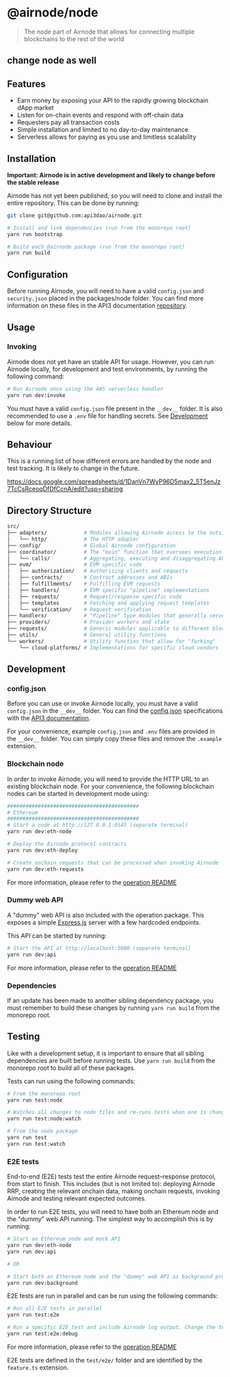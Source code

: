 # @airnode/node

> The node part of Airnode that allows for connecting multiple blockchains to the rest of the world

## change node as well

## Features

- Earn money by exposing your API to the rapidly growing blockchain dApp market
- Listen for on-chain events and respond with off-chain data
- Requesters pay all transaction costs
- Simple installation and limited to no day-to-day maintenance
- Serverless allows for paying as you use and limitless scalability

## Installation

**Important: Airnode is in active development and likely to change before the stable release**

Airnode has not yet been published, so you will need to clone and install the entire repository. This can be done by running:

```sh
git clone git@github.com:api3dao/airnode.git

# Install and link dependencies (run from the monorepo root)
yarn run bootstrap

# Build each @airnode package (run from the monorepo root)
yarn run build
```

## Configuration

Before running Airnode, you will need to have a valid `config.json` and `security.json` placed in the packages/node folder. You can find more information on these files in the API3 documentation [repository](https://github.com/api3dao/api3-docs).

## Usage

### Invoking

Airnode does not yet have an stable API for usage. However, you can run Airnode locally, for development and test environments, by running the following command:

```sh
# Run Airnode once using the AWS serverless handler
yarn run dev:invoke
```

You must have a valid `config.json` file present in the `__dev__` folder. It is also recommended to use a `.env` file for handling secrets. See [Development](#Development) below for more details.

## Behaviour

This is a running list of how different errors are handled by the node and test tracking. It is likely to change in the future.

https://docs.google.com/spreadsheets/d/1DanVn7WyP96D5max2_5T5enJz7TcCsRceoqDfDfCcnA/edit?usp=sharing

## Directory Structure

```sh
src/
├── adapters/            # Modules allowing Airnode access to the outside world
│   └── http/            # The HTTP adapter
├── config/              # Global Airnode configuration
├── coordinator/         # The "main" function that oversees execution and state
│   └── calls/           # Aggregating, executing and disaggregating API calls
├── evm/                 # EVM specific code
│   ├── authorization/   # Authorizing clients and requests
│   ├── contracts/       # Contract addresses and ABIs
│   ├── fulfillments/    # Fulfilling EVM requests
│   ├── handlers/        # EVM specific "pipeline" implementations
│   ├── requests/        # Request/response specific code
│   ├── templates        # Fetching and applying request templates
│   └── verification/    # Request verification
├── handlers/            # "Pipeline" type modules that generally serve as entry points
├── providers/           # Provider workers and state
├── requests/            # Generic modules applicable to different blockchains
├── utils/               # General utility functions
└── workers/             # Utility function that allow for "forking"
    └── cloud-platforms/ # Implementations for specific cloud vendors
```

## Development

### config.json

Before you can use or invoke Airnode locally, you must have a valid `config.json` in the `__dev__` folder. You can find the [config.json](https://github.com/api3dao/api3-docs/blob/master/airnode/config-json.md) specifications with the [API3 documentation](https://github.com/api3dao/api3-docs).

For your convenience, example `config.json` and `.env` files are provided in the `__dev__` folder. You can simply copy these files and remove the `.example` extension.

### Blockchain node

In order to invoke Airnode, you will need to provide the HTTP URL to an existing blockchain node. For your convenience, the following blockchain nodes can be started in development mode using:

```sh
###########################################
# Ethereum
###########################################
# Start a node at http://127.0.0.1:8545 (separate terminal)
yarn run dev:eth-node

# Deploy the Airnode protocol contracts
yarn run dev:eth-deploy

# Create onchain requests that can be processed when invoking Airnode
yarn run dev:eth-requests
```

For more information, please refer to the [operation README](https://github.com/api3dao/airnode/blob/master/packages/operation/README.md)

### Dummy web API

A "dummy" web API is also included with the operation package. This exposes a simple [Express.js](https://github.com/expressjs/express) server with a few hardcoded endpoints.

This API can be started by running:

```sh
# Start the API at http://localhost:5000 (separate terminal)
yarn run dev:api
```

For more information, please refer to the [operation README](https://github.com/api3dao/airnode/blob/master/packages/operation/README.md)

### Dependencies

If an update has been made to another sibling dependency package, you must remember to build these changes by running `yarn run build` from the monorepo root.

## Testing

Like with a development setup, it is important to ensure that all sibling dependencies are built before running tests. Use `yarn run build` from the monorepo root to build all of these packages.

Tests can run using the following commands:

```sh
# From the monorepo root
yarn run test:node

# Watches all changes to node files and re-runs tests when one is changed
yarn run test:node:watch

# From the node package
yarn run test
yarn run test:watch
```

### E2E tests

End-to-end (E2E) tests test the entire Airnode request–response protocol, from start to finish. This includes (but is not limited to): deploying Airnode RRP, creating the relevant onchain data, making onchain requests, invoking Airnode and testing relevant expected outcomes.

In order to run E2E tests, you will need to have both an Ethereum node and the "dummy" web API running. The simplest way to accomplish this is by running:

```sh
# Start an Ethereum node and mock API
yarn run dev:eth-node
yarn run dev:api

# OR

# Start both an Ethereum node and the "dummy" web API as background processes
yarn run dev:background
```

E2E tests are run in parallel and can be run using the following commands:

```sh
# Run all E2E tests in parallel
yarn run test:e2e

# Run a specific E2E test and include Airnode log output. Change the test in package.json
yarn run test:e2e:debug
```

For more information, please refer to the [operation README](https://github.com/api3dao/airnode/blob/master/packages/operation/README.md)

E2E tests are defined in the `test/e2e/` folder and are identified by the `feature.ts` extension.
